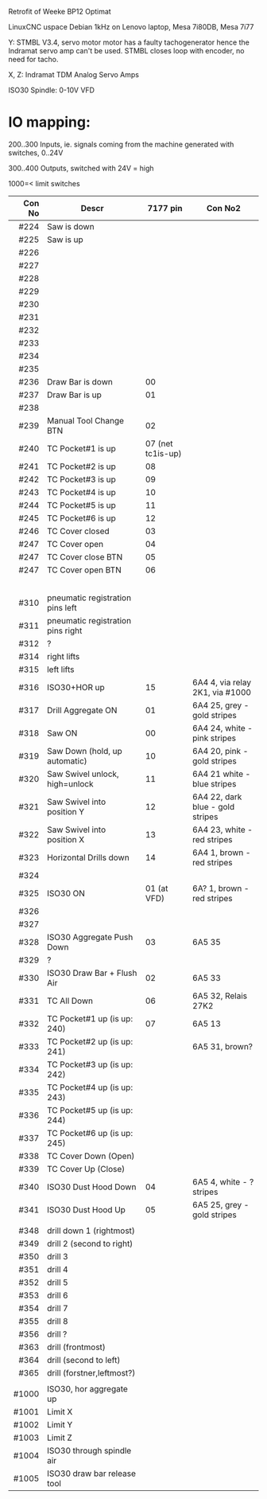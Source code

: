 Retrofit of Weeke BP12 Optimat

LinuxCNC uspace Debian 1kHz on Lenovo laptop, Mesa 7i80DB, Mesa 7i77

Y: STMBL V3.4, servo motor motor has a faulty tachogenerator hence the Indramat servo amp can't be used. STMBL closes loop with encoder, no need for tacho.

X, Z: Indramat TDM Analog Servo Amps

ISO30 Spindle: 0-10V VFD


IO mapping:
============================

200..300 Inputs, ie. signals coming from the machine generated with switches, 0..24V

300..400 Outputs, switched with 24V = high

1000=< limit switches


| Con No|  Descr                            | 7177 pin                    | Con No2|
|------:|-----------------------------------|-----------------------------|-----------|
| #224 |  Saw is down                       |                             | 
| #225 |  Saw is up                         |                             | 
| #226 |                                    |                             | 
| #227 |                                    |                             | 
| #228 |                                    |                             | 
| #229 |                                    |                             | 
| #230 |                                    |                             | 
| #231 |                                    |                             | 
| #232 |                                    |                             | 
| #233 |                                    |                             | 
| #234 |                                    |                             | 
| #235 |                                    |                             | 
| #236 | Draw Bar is down                   |00                           | 
| #237 | Draw Bar is up                     |01                           | 
| #238 |                                    |                             | 
| #239 |  Manual Tool Change BTN            |02                           | 
| #240 |  TC Pocket#1 is up                 |07  (net tc1is-up)            | 
| #241 |  TC Pocket#2 is up                 |08                            | 
| #242 |  TC Pocket#3 is up                 |09                            | 
| #243 |  TC Pocket#4 is up                 |10                            | 
| #244 |  TC Pocket#5 is up                 |11                            | 
| #245 |  TC Pocket#6 is up                 |12                           | 
| #246 |  TC Cover closed                   |03                           | 
| #247 |  TC Cover open                     |04                           | 
| #247 |  TC Cover close BTN                |05                           | 
| #247 |  TC Cover open BTN                 |06                           | 
|      |                                    |                             | 
|      |                                    |                             | 
|      |                                    |                             | 
|      |                                    |                             | 
|      |                                    |                             | 
| #310 |  pneumatic registration pins left  |                             | 
| #311 |  pneumatic registration pins right |                             | 
| #312 |  ?                                 |                             | 
| #314 |  right lifts                       |                             | 
| #315 |  left lifts                        |                             | 
| #316 |  ISO30+HOR up                      |15                           | 6A4  4, via relay 2K1, via #1000
| #317 |  Drill Aggregate ON                |01                           | 6A4 25, grey - gold stripes
| #318 |  Saw ON                            |00                           | 6A4 24, white - pink stripes
| #319 |  Saw Down (hold, up automatic)     |10                           | 6A4 20, pink - gold stripes
| #320 |  Saw Swivel unlock, high=unlock    |11                           | 6A4 21  white - blue stripes
| #321 |  Saw Swivel into position Y        |12                           | 6A4 22, dark blue - gold stripes
| #322 |  Saw Swivel into position X        |13                           | 6A4 23, white - red stripes
| #323 |  Horizontal Drills down            |14                           | 6A4  1, brown - red stripes
| #324 |                                    |	                          | 
| #325 |  ISO30 ON                          |01 (at VFD)                  | 6A?  1, brown - red stripes
| #326 |                                    |                             | 
| #327 |                                    |                             | 
| #328 |  ISO30 Aggregate Push Down         |03                           | 6A5 35|
| #329 |  ? |                             | 
| #330 |  ISO30 Draw Bar + Flush Air        |02                           | 6A5 33|
| #331 |  TC All Down                       |06                           | 6A5 32, Relais 27K2|
| #332 |  TC Pocket#1 up (is up: 240)       |07                           | 6A5 13|
| #333 |  TC Pocket#2 up (is up: 241)       |                             | 6A5 31, brown?
| #334 |  TC Pocket#3 up (is up: 242)       |                             | 
| #335 |  TC Pocket#4 up (is up: 243)       |                             | 
| #336 |  TC Pocket#5 up (is up: 244)       |                             | 
| #337 |  TC Pocket#6 up (is up: 245)       |                             | 
| #338 |  TC Cover Down (Open)              |                             | 
| #339 |  TC Cover Up (Close)               |                             | 
| #340 |  ISO30 Dust Hood Down              |04                           | 6A5 4, white - ? stripes
| #341 |  ISO30 Dust Hood Up                |05                           | 6A5 25, grey - gold stripes 
|      |                                    |                             | 
| #348 |  drill down 1 (rightmost)          |                             | 
| #349 |  drill 2 (second to right)         |                             | 
| #350 |  drill 3                           |                             | 
| #351 |  drill 4                           |                             | 
| #352 |  drill 5                           |                             | 
| #353 |  drill 6                           |                             | 
| #354 |  drill 7                           |                             | 
| #355 |  drill 8                           |                             | 
| #356 |  drill ?                           |                             | 
| #363 |  drill (frontmost)                 |                             | 
| #364 |  drill (second to left)            |                             | 
| #365 |  drill (forstner,leftmost?)        |             |
|  |                             |                             | 
| #1000 |  ISO30, hor aggregate up          |                             | 
| #1001 |  Limit X                                 |                             | 
| #1002 |  Limit Y                                |                             | 
| #1003 |  Limit Z                                 |                             | 
| #1004 |  ISO30 through spindle air        |                             | 
| #1005 |  ISO30 draw bar release tool      |                             | 